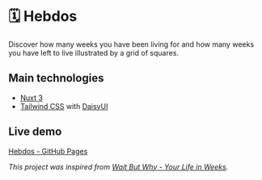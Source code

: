 # 🗓️ Hebdos
Discover how many weeks you have been living for and how many weeks you have left to live illustrated by a grid of squares.

## Main technologies
- [Nuxt 3](https://nuxt.com/)
- [Tailwind CSS](https://tailwindcss.com/) with [DaisyUI](https://daisyui.com/)

## Live demo
[Hebdos - GitHub Pages](https://pannh.github.io/hebdos/)

*This project was inspired from [Wait But Why - Your Life in Weeks](https://waitbutwhy.com/2014/05/life-weeks.html).*